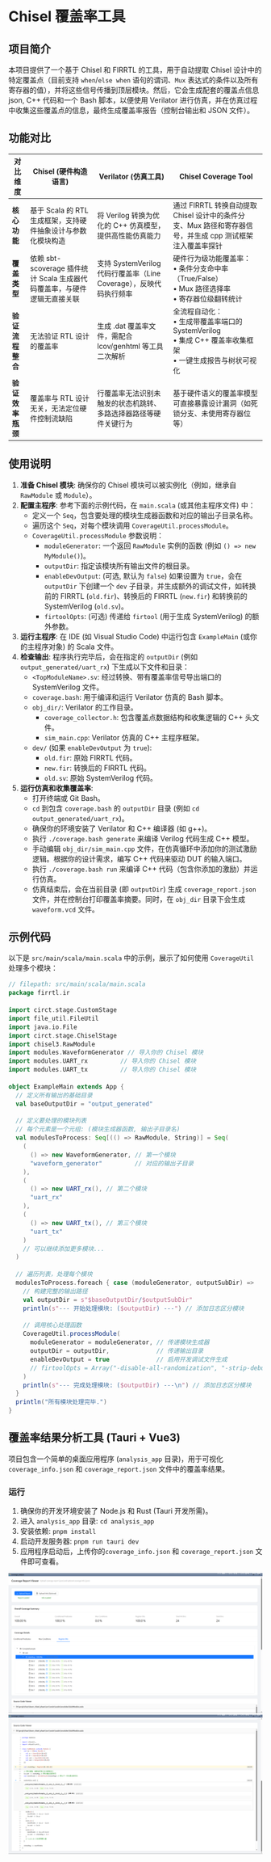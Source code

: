 # Chisel 覆盖率工具

## 项目简介

本项目提供了一个基于 Chisel 和 FIRRTL 的工具，用于自动提取 Chisel 设计中的特定覆盖点（目前支持 `when`/`else when` 语句的谓词、`Mux` 表达式的条件以及所有寄存器的值），并将这些信号传播到顶层模块。然后，它会生成配套的覆盖点信息 json, C++ 代码和一个 Bash 脚本，以便使用 Verilator 进行仿真，并在仿真过程中收集这些覆盖点的信息，最终生成覆盖率报告（控制台输出和 JSON 文件）。

## 功能对比

| **对比维度**     | **Chisel (硬件构造语言)**                                                | **Verilator (仿真工具)**                                           | **Chisel Coverage Tool**                                                                                        |
| ---------------- | ------------------------------------------------------------------------ | ------------------------------------------------------------------ | --------------------------------------------------------------------------------------------------------------- |
| **核心功能**     | 基于 Scala 的 RTL 生成框架，支持硬件抽象设计与参数化模块构造             | 将 Verilog 转换为优化的 C++ 仿真模型，提供高性能仿真能力           | 通过 FIRRTL 转换自动提取 Chisel 设计中的条件分支、Mux 路径和寄存器信号，并生成 cpp 测试框架注入覆盖率探针       |
| **覆盖类型**     | 依赖 sbt-scoverage 插件统计 Scala 生成器代码覆盖率，与硬件逻辑无直接关联 | 支持 SystemVerilog 代码行覆盖率（Line Coverage），反映代码执行频率 | 硬件行为级功能覆盖率：<br>• 条件分支命中率（True/False）<br>• Mux 路径选择率<br>• 寄存器位级翻转统计            |
| **验证流程整合** | 无法验证 RTL 设计的覆盖率                                                | 生成 .dat 覆盖率文件，需配合 lcov/genhtml 等工具二次解析           | 全流程自动化：<br>• 生成带覆盖率端口的 SystemVerilog<br>• 集成 C++ 覆盖率收集框架<br>• 一键生成报告与树状可视化 |
| **验证效率瓶颈** | 覆盖率与 RTL 设计无关，无法定位硬件控制流缺陷                            | 行覆盖率无法识别未触发的状态机跳转、多路选择器路径等硬件关键行为   | 基于硬件语义的覆盖率模型可直接暴露设计漏洞（如死锁分支、未使用寄存器位等）                                      |

## 使用说明

1.  **准备 Chisel 模块**: 确保你的 Chisel 模块可以被实例化（例如，继承自 `RawModule` 或 `Module`）。
2.  **配置主程序**: 参考下面的示例代码，在 `main.scala` (或其他主程序文件) 中：
    - 定义一个 `Seq`，包含要处理的模块生成器函数和对应的输出子目录名称。
    - 遍历这个 `Seq`，对每个模块调用 `CoverageUtil.processModule`。
    - `CoverageUtil.processModule` 参数说明：
      - `moduleGenerator`: 一个返回 `RawModule` 实例的函数 (例如 `() => new MyModule()`)。
      - `outputDir`: 指定该模块所有输出文件的根目录。
      - `enableDevOutput`: (可选, 默认为 `false`) 如果设置为 `true`，会在 `outputDir` 下创建一个 `dev` 子目录，并生成额外的调试文件，如转换前的 FIRRTL (`old.fir`)、转换后的 FIRRTL (`new.fir`) 和转换前的 SystemVerilog (`old.sv`)。
      - `firtoolOpts`: (可选) 传递给 `firtool` (用于生成 SystemVerilog) 的额外参数。
3.  **运行主程序**: 在 IDE (如 Visual Studio Code) 中运行包含 `ExampleMain` (或你的主程序对象) 的 Scala 文件。
4.  **检查输出**: 程序执行完毕后，会在指定的 `outputDir` (例如 `output_generated/uart_rx`) 下生成以下文件和目录：
    - `<TopModuleName>.sv`: 经过转换、带有覆盖率信号导出端口的 SystemVerilog 文件。
    - `coverage.bash`: 用于编译和运行 Verilator 仿真的 Bash 脚本。
    - `obj_dir/`: Verilator 的工作目录。
      - `coverage_collector.h`: 包含覆盖点数据结构和收集逻辑的 C++ 头文件。
      - `sim_main.cpp`: Verilator 仿真的 C++ 主程序框架。
    - `dev/` (如果 `enableDevOutput` 为 `true`):
      - `old.fir`: 原始 FIRRTL 代码。
      - `new.fir`: 转换后的 FIRRTL 代码。
      - `old.sv`: 原始 SystemVerilog 代码。
5.  **运行仿真和收集覆盖率**:
    - 打开终端或 Git Bash。
    - `cd` 到包含 `coverage.bash` 的 `outputDir` 目录 (例如 `cd output_generated/uart_rx`)。
    - 确保你的环境安装了 Verilator 和 C++ 编译器 (如 g++)。
    - 执行 `./coverage.bash generate` 来编译 Verilog 代码生成 C++ 模型。
    - 手动编辑 `obj_dir/sim_main.cpp` 文件，在仿真循环中添加你的测试激励逻辑。根据你的设计需求，编写 C++ 代码来驱动 DUT 的输入端口。
    - 执行 `./coverage.bash run` 来编译 C++ 代码（包含你添加的激励）并运行仿真。
    - 仿真结束后，会在当前目录 (即 `outputDir`) 生成 `coverage_report.json` 文件，并在控制台打印覆盖率摘要。同时，在 `obj_dir` 目录下会生成 `waveform.vcd` 文件。

## 示例代码

以下是 `src/main/scala/main.scala` 中的示例，展示了如何使用 `CoverageUtil` 处理多个模块：

```scala
// filepath: src/main/scala/main.scala
package firrtl.ir

import circt.stage.CustomStage
import file_util.FileUtil
import java.io.File
import circt.stage.ChiselStage
import chisel3.RawModule
import modules.WaveformGenerator // 导入你的 Chisel 模块
import modules.UART_rx         // 导入你的 Chisel 模块
import modules.UART_tx         // 导入你的 Chisel 模块

object ExampleMain extends App {
  // 定义所有输出的基础目录
  val baseOutputDir = "output_generated"

  // 定义要处理的模块列表
  // 每个元素是一个元组: (模块生成器函数, 输出子目录名)
  val modulesToProcess: Seq[(() => RawModule, String)] = Seq(
    (
      () => new WaveformGenerator, // 第一个模块
      "waveform_generator"         // 对应的输出子目录
    ),
    (
      () => new UART_rx(), // 第二个模块
      "uart_rx"
    ),
    (
      () => new UART_tx(), // 第三个模块
      "uart_tx"
    )
    // 可以继续添加更多模块...
  )

  // 遍历列表，处理每个模块
  modulesToProcess.foreach { case (moduleGenerator, outputSubDir) =>
    // 构建完整的输出路径
    val outputDir = s"$baseOutputDir/$outputSubDir"
    println(s"--- 开始处理模块: ($outputDir) ---") // 添加日志区分模块

    // 调用核心处理函数
    CoverageUtil.processModule(
      moduleGenerator = moduleGenerator, // 传递模块生成器
      outputDir = outputDir,             // 传递输出目录
      enableDevOutput = true             // 启用开发调试文件生成
      // firtoolOpts = Array("-disable-all-randomization", "-strip-debug-info") // 可以自定义 firtool 选项
    )
    println(s"--- 完成处理模块: ($outputDir) ---\n") // 添加日志区分模块
  }
  println("所有模块处理完毕.")
}

```

## 覆盖率结果分析工具 (Tauri + Vue3)

项目包含一个简单的桌面应用程序 (`analysis_app` 目录)，用于可视化`coverage_info.json` 和 `coverage_report.json` 文件中的覆盖率结果。

### 运行

1.  确保你的开发环境安装了 Node.js 和 Rust (Tauri 开发所需)。
2.  进入 `analysis_app` 目录: `cd analysis_app`
3.  安装依赖: `pnpm install`
4.  启动开发服务器: `pnpm run tauri dev`
5.  应用程序启动后，上传你的`coverage_info.json` 和 `coverage_report.json` 文件即可查看。

![app_shot1.png](assets/app_shot1.png)
![app_shot2.png](assets/app_shot2.png)
